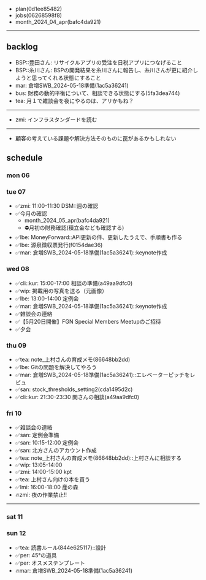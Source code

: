 
- plan(0d1ee85482)
- jobs(06268598f8)
- month_2024_04_apr(bafc4da921)
---

## backlog
- BSP::豊田さん: リサイクルアプリの受注を日税アプリにつなげること
- BSP::糸川さん: BSPの開発結果を糸川さんに報告し、糸川さんが更に紹介しようと思ってくれる状態にすること
- mar: 倉増SWB_2024-05-18準備(1ac5a36241)
- bus: 財務の動的平衡について、相談できる状態にする(5fa3dea744)
- tea: 月１で雑談会を夜にやるのは、アリかもね？
---
- zmi: インフラスタンダードを読む
---
- 顧客の考えている課題や解決方法そのものに罠があるかもしれない

## schedule
### mon 06
### tue 07
- ✅zmi: 11:00-11:30 DSM::週の確認
- ✅今月の確認
  - month_2024_05_apr(bafc4da921)
  - ⛔️月初の財務確認(積立金なども確認する)
- ✅lbe: MoneyForward::API更新の件、更新したうえで、手順書も作る
- ✅lbe: 源泉徴収票発行(f0154dae36)
- ✅mar: 倉増SWB_2024-05-18準備(1ac5a36241)::keynote作成

### wed 08
- ✅cli::kur: 15:00-17:00 相談の準備(a49aa9dfc0)
- ✅wip: 掲載用の写真を送る（元画像）
- ✅lbe: 13:00-14:00 定例会
- ✅mar: 倉増SWB_2024-05-18準備(1ac5a36241)::keynote作成
- ✅雑談会の連絡
- ✅【5月20日開催】FGN Special Members Meetupのご招待
- ✅夕会


### thu 09
- ✅tea: note_上村さんの育成メモ(86648bb2dd)
- ✅lbe: Gitの問題を解決してやろう
- ✅mar: 倉増SWB_2024-05-18準備(1ac5a36241)::エレベーターピッチをレビュ
- ✅san: stock_thresholds_setting2(cda1495d2c)
- ✅cli::kur: 21:30-23:30 関さんの相談(a49aa9dfc0)

### fri 10
- ✅雑談会の連絡
- ✅san: 定例会準備
- ✅san: 10:15-12:00 定例会
- ✅san: 北方さんのアカウント作成
- ✅tea: note_上村さんの育成メモ(86648bb2dd)::上村さんに相談する
- ✅wip: 13:05-14:00
- ✅zmi: 14:00-15:00 kpt
- ✅tea: 上村さん向けの本を買う
- ✅lmi: 16:00-18:00 産の森
- 🔥zmi: 夜の作業禁止!!

---


### sat 11

### sun 12
- ✅tea: 読書ルール(844e625117)::設計
- ✅per: 45°の道具
- ✅per: オスメステンプレート
- 🔥mar: 倉増SWB_2024-05-18準備(1ac5a36241)



